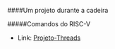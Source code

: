 ####Um projeto durante a cadeira

#####Comandos do RISC-V
- Link: <a href=https://github.com/mayresAndrey/RISC-V_attempt> Projeto-Threads</a>
